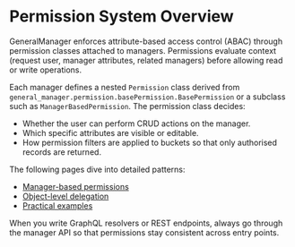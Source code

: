 # Permission System Overview

GeneralManager enforces attribute-based access control (ABAC) through permission classes attached to managers. Permissions evaluate context (request user, manager attributes, related managers) before allowing read or write operations.

Each manager defines a nested `Permission` class derived from `general_manager.permission.basePermission.BasePermission` or a subclass such as `ManagerBasedPermission`. The permission class decides:

- Whether the user can perform CRUD actions on the manager.
- Which specific attributes are visible or editable.
- How permission filters are applied to buckets so that only authorised records are returned.

The following pages dive into detailed patterns:

- [Manager-based permissions](manager_based_permission.md)
- [Object-level delegation](object_level.md)
- [Practical examples](examples.md)

When you write GraphQL resolvers or REST endpoints, always go through the manager API so that permissions stay consistent across entry points.
